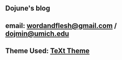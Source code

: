 

## Dojune's blog

## email: wordandflesh@gmail.com / dojmin@umich.edu

## Theme Used: [TeXt Theme](https://github.com/kitian616/jekyll-TeXt-theme)

